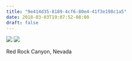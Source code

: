 ```yaml
---
title: "9e414d35-8189-4cf6-80e4-41f3e198c1a5"
date: 2018-03-03T19:07:52-08:00
draft: false
---
```


![](https://d17enza3bfujl8.cloudfront.net/DSCF9368.jpg)
![](https://d17enza3bfujl8.cloudfront.net/DSCF9369.jpg)

Red Rock Canyon, Nevada
